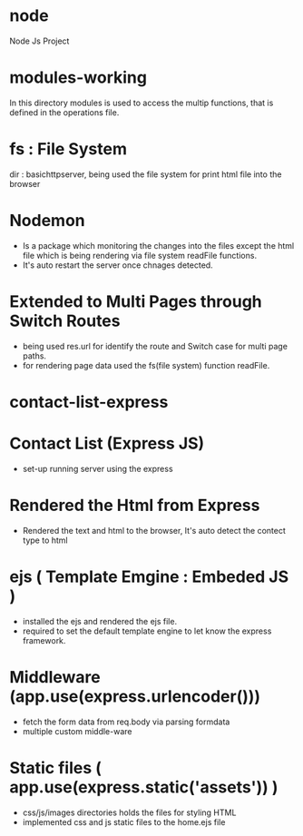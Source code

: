 # node
Node Js Project

# modules-working
In this directory modules is used to access the multip functions, that is defined in the operations file.

# fs : File System
dir : basichttpserver, being used the file system for print html file into the browser

# Nodemon
- Is a package which monitoring the changes into the files except the html file which is being rendering via file system readFile functions.
- It's auto restart the server once chnages detected.

# Extended to Multi Pages through Switch Routes
- being used res.url for identify the route and Switch case for multi page paths.
- for rendering page data used the fs(file system) function readFile.


# contact-list-express

# Contact List (Express JS)
- set-up running server using the express

# Rendered the Html from Express
- Rendered the text and html to the browser, It's auto detect the contect type to html

# ejs ( Template Emgine : Embeded JS )
- installed the ejs and rendered the ejs file.
- required to set the default template engine to let know the express framework.

# Middleware (app.use(express.urlencoder()))
- fetch the form data from req.body via parsing formdata
- multiple custom middle-ware

# Static files ( app.use(express.static('assets')) )
- css/js/images directories holds the files for styling HTML
- implemented css and js static files to the home.ejs file